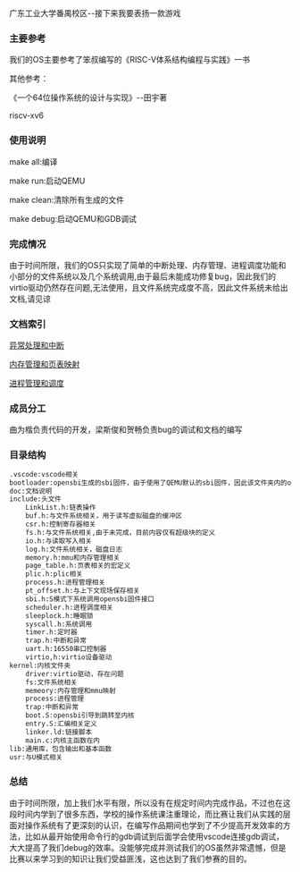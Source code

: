 广东工业大学番禺校区--接下来我要表扬一款游戏

### 主要参考

我们的OS主要参考了笨叔编写的《RISC-V体系结构编程与实践》一书

其他参考：

《一个64位操作系统的设计与实现》--田宇著

riscv-xv6

### 使用说明

make all:编译

make run:启动QEMU

make clean:清除所有生成的文件

make debug:启动QEMU和GDB调试

### 完成情况

由于时间所限，我们的OS只实现了简单的中断处理、内存管理、进程调度功能和小部分的文件系统以及几个系统调用,由于最后未能成功修复bug，因此我们的virtio驱动仍然存在问题,无法使用，且文件系统完成度不高，因此文件系统未给出文档,请见谅

### 文档索引

[异常处理和中断](./doc/%E5%BC%82%E5%B8%B8%E5%A4%84%E7%90%86%E5%92%8C%E4%B8%AD%E6%96%AD.md)

[内存管理和页表映射](./doc/%E5%86%85%E5%AD%98%E7%AE%A1%E7%90%86%E5%92%8C%E9%A1%B5%E8%A1%A8%E6%98%A0%E5%B0%84.md)

[进程管理和调度](./doc//%E8%BF%9B%E7%A8%8B%E7%AE%A1%E7%90%86%E5%92%8C%E8%B0%83%E5%BA%A6.md)


### 成员分工

曲为楷负责代码的开发，梁斯俊和贺畅负责bug的调试和文档的编写

### 目录结构

```bash
.vscode:vscode相关
bootloader:opensbi生成的sbi固件，由于使用了QEMU默认的sbi固件，因此该文件夹内的opensbi固件未使用
doc:文档说明
include:头文件
	LinkList.h:链表操作
	buf.h:与文件系统相关，用于读写虚拟磁盘的缓冲区
	csr.h:控制寄存器相关
	fs.h:与文件系统相关,由于未完成，目前内容仅有超级块的定义
	io.h:与读取写入相关
	log.h:文件系统相关，磁盘日志
	memory.h:mmu和内存管理相关
	page_table.h:页表相关的宏定义
	plic.h:plic相关
	process.h:进程管理相关
	pt_offset.h:与上下文现场保存相关
	sbi.h:S模式下系统调用opensbi固件接口
	scheduler.h:进程调度相关
	sleeplock.h:睡眠锁
	syscall.h:系统调用
	timer.h:定时器
	trap.h:中断和异常
	uart.h:16550串口控制器
	virtio,h:virtio设备驱动
kernel:内核文件夹
	driver:virtio驱动，存在问题
	fs:文件系统相关
	memeory:内存管理和mmu映射
	process:进程管理
	trap:中断和异常
	boot.S:opensbi引导到跳转至内核
	entry.S:汇编相关定义
	linker.ld:链接脚本
	main.c:内核主函数在内
lib:通用库，包含输出和基本函数
usr:与U模式相关
```

### 总结

由于时间所限，加上我们水平有限，所以没有在规定时间内完成作品，不过也在这段时间内学到了很多东西，学校的操作系统课注重理论，而比赛让我们从实践的层面对操作系统有了更深刻的认识，在编写作品期间也学到了不少提高开发效率的方法，比如从最开始使用命令行的gdb调试到后面学会使用vscode连接gdb调试，大大提高了我们debug的效率。没能够完成并测试我们的OS虽然非常遗憾，但是比赛以来学习到的知识让我们受益匪浅，这也达到了我们参赛的目的。
